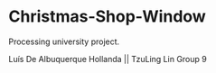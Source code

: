 # Christmas-Shop-Window
Processing university project.

Luís De Albuquerque Hollanda || TzuLing Lin
Group 9

